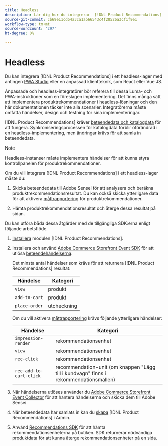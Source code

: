 ```yaml
---
title: Headless
description: Lär dig hur du integrerar  [!DNL Product Recommendations]  i en headlessbutik.
source-git-commit: cb69e11cd54a3ca1ab66543c4f28526a3cf1f9e1
workflow-type: tm+mt
source-wordcount: '297'
ht-degree: 0%

---
```


# Headless

Du kan integrera [!DNL Product Recommendations] i ett headless-lager med antingen [ PWA Studio](https://developer.adobe.com/commerce/pwa-studio/) eller en anpassad klientteknik, som React eller Vue JS.

Anpassade och headless-integratörer bör referera till dessa Luma- och PWA-instruktioner som en föreslagen implementering. Det finns många sätt att implementera produktrekommendationer i headless-lösningar och den här dokumentationen täcker inte alla scenarier. Integratörerna måste omfatta händelser, design och testning för sina implementeringar.

[!DNL Product Recommendations] kräver [beteendedata och katalogdata](https://experienceleague.adobe.com/docs/commerce/product-recommendations/developer/development-overview.html) för att fungera. Synkroniseringsprocessen för katalogdata förblir oförändrad i en headless-implementering, men ändringar krävs för att samla in beteendedata.

>[!NOTE]
>
>Headless-instanser måste implementera händelser för att kunna styra kontrollpanelen för produktrekommendationer.

Om du vill integrera [!DNL Product Recommendations] i ett headless-lager måste du:

1. Skicka beteendedata till Adobe Sensei för att analysera och beräkna produktrekommendationsresultat. Du kan också skicka ytterligare data för att aktivera [måttrapportering](workspace.md) för produktrekommendationer.

1. Hämta produktrekommendationsresultat och återge dessa resultat på sidan.

Du kan utföra båda dessa åtgärder med de tillgängliga SDK:erna enligt följande arbetsflöde.

1. [Installera](install-configure.md) modulen [!DNL Product Recommendations].

1. Installera och använd [Adobe Commerce Storefront Event SDK](https://developer.adobe.com/commerce/services/shared-services/storefront-events/sdk/) för att utlösa [beteendehändelserna](https://experienceleague.adobe.com/docs/commerce/product-recommendations/developer/events.html).

   Det minsta antal händelser som krävs för att returnera [!DNL Product Recommendations] resultat:

   | Händelse | Kategori |
   |--- | ---|
   | `view` | produkt |
   | `add-to-cart` | produkt |
   | `place-order` | utcheckning |

   Om du vill aktivera [måttrapportering](workspace.md) krävs följande ytterligare händelser:

   | Händelse | Kategori |
   |--- | ---|
   | `impression-render` | rekommendationsenhet |
   | `view` | rekommendationsenhet |
   | `rec-click` | rekommendationsenhet |
   | `rec-add-to-cart-click` | recommendation-unit (om knappen &quot;Lägg till i kundvagn&quot; finns i rekommendationsmallen) |

1. När händelserna utlöses använder du [Adobe Commerce Storefront Event Collector](https://developer.adobe.com/commerce/services/shared-services/storefront-events/collector/) för att hantera händelserna och skicka dem till Adobe Sensei.

1. När beteendedata har samlats in kan du [skapa](create.md) [!DNL Product Recommendations] i Admin.

1. Använd [Recommendations SDK](https://developer.adobe.com/commerce/services/product-recommendations/) för att hämta rekommendationsenheterna på butiken. SDK returnerar nödvändiga produktdata för att kunna återge rekommendationsenheter på en sida.
